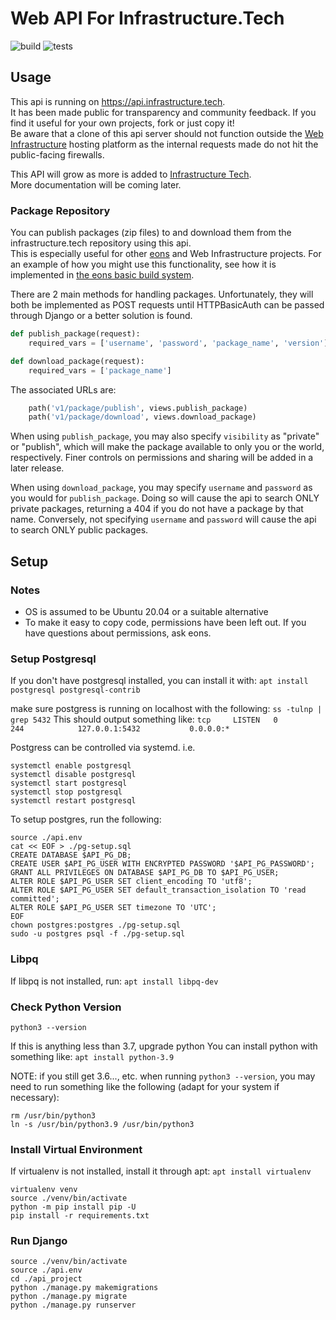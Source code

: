 # Web API For Infrastructure.Tech

![build](https://github.com/infrastructure-tech/api/actions/workflows/docker-build.yml/badge.svg)
![tests](https://github.com/infrastructure-tech/api/actions/workflows/django-unit-tests.yml/badge.svg)

## Usage

This api is running on https://api.infrastructure.tech.  
It has been made public for transparency and community feedback. If you find it useful for your own projects, fork or just copy it!  
Be aware that a clone of this api server should not function outside the [Web Infrastructure](https://web.infrastructure.tech) hosting platform as the internal requests made do not hit the public-facing firewalls.  

This API will grow as more is added to [Infrastructure Tech](https://infrastructure.tech).  
More documentation will be coming later.

### Package Repository

You can publish packages (zip files) to and download them from the infrastructure.tech repository using this api.  
This is especially useful for other [eons](https://eons.dev) and Web Infrastructure projects. For an example of how you might use this functionality, see how it is implemented in [the eons basic build system](https://github.com/eons-dev/ebbs). 

There are 2 main methods for handling packages. Unfortunately, they will both be implemented as POST requests until HTTPBasicAuth can be passed through Django or a better solution is found.
```python
def publish_package(request):
    required_vars = ['username', 'password', 'package_name', 'version']

def download_package(request):
    required_vars = ['package_name']
```
The associated URLs are:
```python
    path('v1/package/publish', views.publish_package)
    path('v1/package/download', views.download_package)
```

When using `publish_package`, you may also specify `visibility` as "private" or "publish", which will make the package available to only you or the world, respectively. Finer controls on permissions and sharing will be added in a later release.

When using `download_package`, you may specify `username` and `password` as you would for `publish_package`. Doing so will cause the api to search ONLY private packages, returning a 404 if you do not have a package by that name. Conversely, not specifying `username` and `password` will cause the api to search ONLY public packages.

## Setup

### Notes

* OS is assumed to be Ubuntu 20.04 or a suitable alternative
* To make it easy to copy code, permissions have been left out. If you have questions about permissions, ask eons.

### Setup Postgresql

If you don't have postgresql installed, you can install it with:
`apt install postgresql postgresql-contrib`

make sure postgress is running on localhost with the following:
`ss -tulnp | grep 5432`
This should output something like:
`tcp     LISTEN   0        244            127.0.0.1:5432           0.0.0.0:* `

Postgress can be controlled via systemd. i.e.
```
systemctl enable postgresql
systemctl disable postgresql
systemctl start postgresql
systemctl stop postgresql
systemctl restart postgresql
```

To setup postgres, run the following:
```
source ./api.env
cat << EOF > ./pg-setup.sql
CREATE DATABASE $API_PG_DB;
CREATE USER $API_PG_USER WITH ENCRYPTED PASSWORD '$API_PG_PASSWORD';
GRANT ALL PRIVILEGES ON DATABASE $API_PG_DB TO $API_PG_USER;
ALTER ROLE $API_PG_USER SET client_encoding TO 'utf8';
ALTER ROLE $API_PG_USER SET default_transaction_isolation TO 'read committed';
ALTER ROLE $API_PG_USER SET timezone TO 'UTC';
EOF
chown postgres:postgres ./pg-setup.sql
sudo -u postgres psql -f ./pg-setup.sql
```

### Libpq

If libpq is not installed, run:
`apt install libpq-dev`

### Check Python Version

`python3 --version`

If this is anything less than 3.7, upgrade python
You can install python with something like:
`apt install python-3.9`

NOTE: if you still get 3.6..., etc. when running `python3 --version`, you may need to run something like the following (adapt for your system if necessary):
```
rm /usr/bin/python3
ln -s /usr/bin/python3.9 /usr/bin/python3
```

### Install Virtual Environment

If virtualenv is not installed, install it through apt:
`apt install virtualenv`

```
virtualenv venv
source ./venv/bin/activate
python -m pip install pip -U
pip install -r requirements.txt
```

### Run Django

```
source ./venv/bin/activate
source ./api.env
cd ./api_project
python ./manage.py makemigrations
python ./manage.py migrate
python ./manage.py runserver
```

